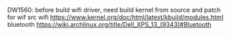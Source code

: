 DW1560:
    before build wifi driver, need build kernel from source and patch for wif src
    wifi   https://www.kernel.org/doc/html/latest/kbuild/modules.html
    bluetooth   https://wiki.archlinux.org/title/Dell_XPS_13_(9343)#Bluetooth
